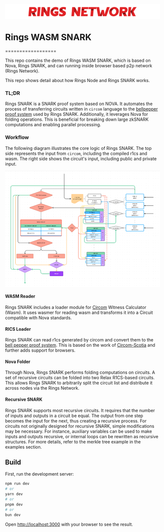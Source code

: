 <picture>
  <source media="(prefers-color-scheme: dark)" srcset="https://static.ringsnetwork.io/ringsnetwork_logo.png">
  <img alt="Rings Network" src="https://raw.githubusercontent.com/RingsNetwork/asserts/main/logo/rings_network_red.png">
</picture>

# Rings WASM SNARK
==================

This repo contains the demo of Rings WASM SNARK, which is based on Nova, Rings SNARK, and can running inside browser based p2p network (Rings Network).

This repo shows detail about how Rings Node and Rings SNARK works.

### TL;DR

Rings SNARK is a SNARK proof system based on NOVA. It automates the process of transferring circuits written in `circom` language to the [bellpepper proof system](https://github.com/lurk-lab/bellpepper) used by Rings SNARK. Additionally, it leverages Nova for folding operations. This is beneficial for breaking down large zkSNARK computations and enabling parallel processing.

### Workflow

The following diagram illustrates the core logic of Rings SNARK. The top side represents the input from `circom`, including the compiled r1cs and wasm. The right side shows the circuit's input, including public and private input.


![Snark workflow](https://raw.githubusercontent.com/RingsNetwork/asserts/main/imgs/snark.png)

#### WASM Reader

Rings SNARK includes a loader module for [Circom](https://github.com/iden3/circom) Witness Calculator (Wasm). It uses wasmer for reading wasm and transforms it into a Circuit compatible with Nova standards.

#### RICS Loader

Rings SNARK can read r1cs generated by circom and convert them to the [bell pepper proof system](https://github.com/lurk-lab/bellpepper). This is based on the work of [Circom-Scotia](https://github.com/lurk-lab/circom-scotia) and further adds support for browsers.

#### Nova Folder

Through Nova, Rings SNARK performs folding computations on circuits. A set of recursive circuits can be folded into two Relax R1CS-based circuits. This allows Rings SNARK to arbitrarily split the circuit list and distribute it across nodes via the Rings Network.

#### Recursive SNARK

Rings SNARK supports most recursive circuits. It requires that the number of inputs and outputs in a circuit be equal. The output from one step becomes the input for the next, thus creating a recursive process. For circuits not originally designed for recursive SNARK, simple modifications may be necessary. For instance, auxiliary variables can be used to make inputs and outputs recursive, or internal loops can be rewritten as recursive structures. For more details, refer to the merkle tree example in the examples section.

## Build

First, run the development server:

```bash
npm run dev
# or
yarn dev
# or
pnpm dev
# or
bun dev
```

Open [http://localhost:3000](http://localhost:3000) with your browser to see the result.
